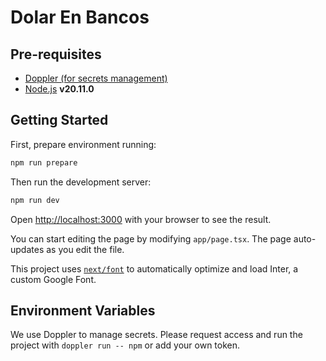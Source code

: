 # Dolar En Bancos

## Pre-requisites

- [Doppler (for secrets management)](https://doppler.com/)
- [Node.js](https://nodejs.org/en/) **v20.11.0**

## Getting Started

First, prepare environment running:

```bash
npm run prepare
```

Then run the development server:

```bash
npm run dev
```

Open [http://localhost:3000](http://localhost:3000) with your browser to see the result.

You can start editing the page by modifying `app/page.tsx`. The page auto-updates as you edit the file.

This project uses [`next/font`](https://nextjs.org/docs/basic-features/font-optimization) to automatically optimize and
load Inter, a custom Google Font.

## Environment Variables

We use Doppler to manage secrets. Please request access and run the project with `doppler run -- npm` or
add your own token.
